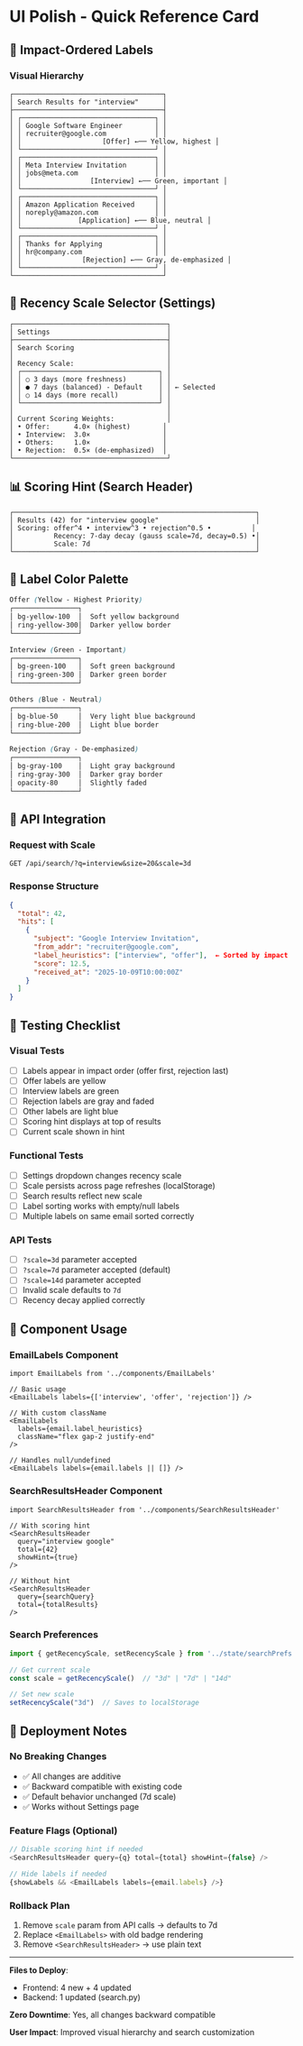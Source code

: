 # UI Polish - Quick Reference Card

## 🎨 Impact-Ordered Labels

### Visual Hierarchy
```
┌─────────────────────────────────────┐
│ Search Results for "interview"      │
├─────────────────────────────────────┤
│ ┌─────────────────────────────────┐ │
│ │ Google Software Engineer        │ │
│ │ recruiter@google.com            │ │
│ │                    [Offer] ←── Yellow, highest │
│ └─────────────────────────────────┘ │
│ ┌─────────────────────────────────┐ │
│ │ Meta Interview Invitation       │ │
│ │ jobs@meta.com                   │ │
│ │                 [Interview] ←── Green, important │
│ └─────────────────────────────────┘ │
│ ┌─────────────────────────────────┐ │
│ │ Amazon Application Received     │ │
│ │ noreply@amazon.com              │ │
│ │              [Application] ←── Blue, neutral │
│ └─────────────────────────────────┘ │
│ ┌─────────────────────────────────┐ │
│ │ Thanks for Applying             │ │
│ │ hr@company.com                  │ │
│ │               [Rejection] ←── Gray, de-emphasized │
│ └─────────────────────────────────┘ │
└─────────────────────────────────────┘
```

## 🔧 Recency Scale Selector (Settings)

```
┌──────────────────────────────────────┐
│ Settings                             │
├──────────────────────────────────────┤
│ Search Scoring                       │
│                                      │
│ Recency Scale:                       │
│ ┌──────────────────────────────────┐ │
│ │ ○ 3 days (more freshness)        │ │
│ │ ● 7 days (balanced) - Default    │ │ ← Selected
│ │ ○ 14 days (more recall)          │ │
│ └──────────────────────────────────┘ │
│                                      │
│ Current Scoring Weights:             │
│ • Offer:      4.0× (highest)        │
│ • Interview:  3.0×                  │
│ • Others:     1.0×                  │
│ • Rejection:  0.5× (de-emphasized)  │
└──────────────────────────────────────┘
```

## 📊 Scoring Hint (Search Header)

```
┌────────────────────────────────────────────────────────────┐
│ Results (42) for "interview google"                        │
│ Scoring: offer^4 • interview^3 • rejection^0.5 •          │
│          Recency: 7-day decay (gauss scale=7d, decay=0.5) •│
│          Scale: 7d                                         │
└────────────────────────────────────────────────────────────┘
```

## 🎨 Label Color Palette

```css
Offer (Yellow - Highest Priority)
┌────────────────┐
│ bg-yellow-100  │  Soft yellow background
│ ring-yellow-300│  Darker yellow border
└────────────────┘

Interview (Green - Important)
┌────────────────┐
│ bg-green-100   │  Soft green background
│ ring-green-300 │  Darker green border
└────────────────┘

Others (Blue - Neutral)
┌────────────────┐
│ bg-blue-50     │  Very light blue background
│ ring-blue-200  │  Light blue border
└────────────────┘

Rejection (Gray - De-emphasized)
┌────────────────┐
│ bg-gray-100    │  Light gray background
│ ring-gray-300  │  Darker gray border
│ opacity-80     │  Slightly faded
└────────────────┘
```

## 🔌 API Integration

### Request with Scale
```http
GET /api/search/?q=interview&size=20&scale=3d
```

### Response Structure
```json
{
  "total": 42,
  "hits": [
    {
      "subject": "Google Interview Invitation",
      "from_addr": "recruiter@google.com",
      "label_heuristics": ["interview", "offer"],  ← Sorted by impact
      "score": 12.5,
      "received_at": "2025-10-09T10:00:00Z"
    }
  ]
}
```

## 🧪 Testing Checklist

### Visual Tests
- [ ] Labels appear in impact order (offer first, rejection last)
- [ ] Offer labels are yellow
- [ ] Interview labels are green
- [ ] Rejection labels are gray and faded
- [ ] Other labels are light blue
- [ ] Scoring hint displays at top of results
- [ ] Current scale shown in hint

### Functional Tests
- [ ] Settings dropdown changes recency scale
- [ ] Scale persists across page refreshes (localStorage)
- [ ] Search results reflect new scale
- [ ] Label sorting works with empty/null labels
- [ ] Multiple labels on same email sorted correctly

### API Tests
- [ ] `?scale=3d` parameter accepted
- [ ] `?scale=7d` parameter accepted (default)
- [ ] `?scale=14d` parameter accepted
- [ ] Invalid scale defaults to `7d`
- [ ] Recency decay applied correctly

## 📝 Component Usage

### EmailLabels Component
```tsx
import EmailLabels from '../components/EmailLabels'

// Basic usage
<EmailLabels labels={['interview', 'offer', 'rejection']} />

// With custom className
<EmailLabels 
  labels={email.label_heuristics} 
  className="flex gap-2 justify-end"
/>

// Handles null/undefined
<EmailLabels labels={email.labels || []} />
```

### SearchResultsHeader Component
```tsx
import SearchResultsHeader from '../components/SearchResultsHeader'

// With scoring hint
<SearchResultsHeader 
  query="interview google" 
  total={42} 
  showHint={true} 
/>

// Without hint
<SearchResultsHeader 
  query={searchQuery} 
  total={totalResults} 
/>
```

### Search Preferences
```typescript
import { getRecencyScale, setRecencyScale } from '../state/searchPrefs'

// Get current scale
const scale = getRecencyScale()  // "3d" | "7d" | "14d"

// Set new scale
setRecencyScale("3d")  // Saves to localStorage
```

## 🚀 Deployment Notes

### No Breaking Changes
- ✅ All changes are additive
- ✅ Backward compatible with existing code
- ✅ Default behavior unchanged (7d scale)
- ✅ Works without Settings page

### Feature Flags (Optional)
```typescript
// Disable scoring hint if needed
<SearchResultsHeader query={q} total={total} showHint={false} />

// Hide labels if needed
{showLabels && <EmailLabels labels={email.labels} />}
```

### Rollback Plan
1. Remove `scale` param from API calls → defaults to 7d
2. Replace `<EmailLabels>` with old badge rendering
3. Remove `<SearchResultsHeader>` → use plain text

---

**Files to Deploy**:
- Frontend: 4 new + 4 updated
- Backend: 1 updated (search.py)

**Zero Downtime**: Yes, all changes backward compatible

**User Impact**: Improved visual hierarchy and search customization
